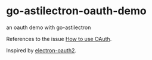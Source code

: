 # go-astilectron-oauth-demo
an oauth demo with go-astilectron

References to the issue [How to use OAuth](https://github.com/asticode/go-astilectron/issues/89).

Inspired by [electron-oauth2](https://github.com/mawie81/electron-oauth2).
